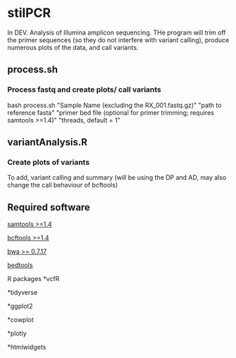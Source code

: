 # stilPCR

In DEV.
Analysis of Illumina amplicon sequencing. THe program will trim off the primer sequences (so they do not interfere with variant calling), produce numerous plots of the data, and call variants.

## process.sh
### Process fastq and create plots/ call variants
bash process.sh "Sample Name (excluding the RX_001.fastq.gz)" "path to reference fasta" "primer bed file (optional for primer trimming; requires samtools >=1.4)" "threads, default = 1"

## variantAnalysis.R
### Create plots of variants
To add, variant calling and summary (will be using the DP and AD, may also change the call behaviour of bcftools)

## Required software
[samtools >=1.4](http://www.htslib.org/download/)

[bcftools >=1.4](http://www.htslib.org/download/)

[bwa >= 0.7.17](https://sourceforge.net/projects/bio-bwa/files/)

[bedtools](https://bedtools.readthedocs.io/en/latest/content/installation.html)

R packages
*vcfR

*tidyverse

*ggplot2

*cowplot

*plotly

*htmlwidgets
